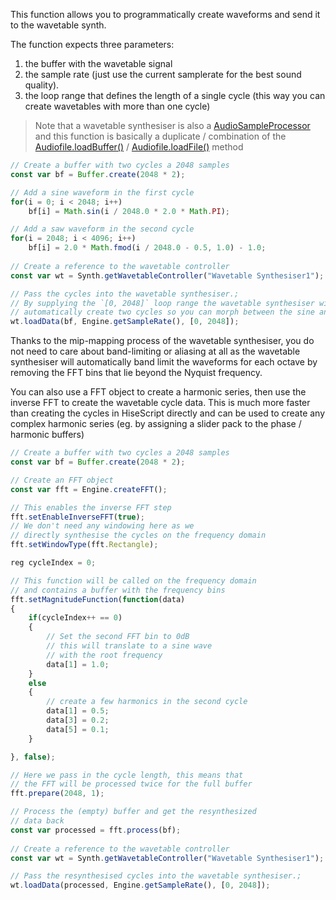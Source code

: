 This function allows you to programmatically create waveforms and send it to the wavetable synth.

The function expects three parameters:

1. the buffer with the wavetable signal
2. the sample rate (just use the current samplerate for the best sound quality).
3. the loop range that defines the length of a single cycle (this way you can create wavetables with more than one cycle)

> Note that a wavetable synthesiser is also a [AudioSampleProcessor](/scripting/scripting-api/audiosampleprocessor) and this function is basically a duplicate / combination of the [Audiofile.loadBuffer()](/scripting/scripting-api/audiofile#loadfile) / [Audiofile.loadFile()](/scripting/scripting-api/audiofile#loadfile) method

```javascript
// Create a buffer with two cycles a 2048 samples
const var bf = Buffer.create(2048 * 2);

// Add a sine waveform in the first cycle
for(i = 0; i < 2048; i++)
	bf[i] = Math.sin(i / 2048.0 * 2.0 * Math.PI);

// Add a saw waveform in the second cycle
for(i = 2048; i < 4096; i++)
	bf[i] = 2.0 * Math.fmod(i / 2048.0 - 0.5, 1.0) - 1.0;
	
// Create a reference to the wavetable controller
const var wt = Synth.getWavetableController("Wavetable Synthesiser1");

// Pass the cycles into the wavetable synthesiser.;
// By supplying the `[0, 2048]` loop range the wavetable synthesiser will
// automatically create two cycles so you can morph between the sine and the saw wave
wt.loadData(bf, Engine.getSampleRate(), [0, 2048]);
```

Thanks to the mip-mapping process of the wavetable synthesiser, you do not need to care about band-limiting or aliasing at all as the wavetable synthesiser will automatically band limit the waveforms for each octave by removing the FFT bins that lie beyond the Nyquist frequency.

You can also use a FFT object to create a harmonic series, then use the inverse FFT to create the wavetable cycle data. This is much more faster than creating the cycles in HiseScript directly and can be used to create any complex harmonic series (eg. by assigning a slider pack to the phase / harmonic buffers)

```javascript
// Create a buffer with two cycles a 2048 samples
const var bf = Buffer.create(2048 * 2);

// Create an FFT object
const var fft = Engine.createFFT();

// This enables the inverse FFT step
fft.setEnableInverseFFT(true);
// We don't need any windowing here as we
// directly synthesise the cycles on the frequency domain
fft.setWindowType(fft.Rectangle);

reg cycleIndex = 0;

// This function will be called on the frequency domain
// and contains a buffer with the frequency bins
fft.setMagnitudeFunction(function(data)
{
	if(cycleIndex++ == 0)
	{
		// Set the second FFT bin to 0dB
		// this will translate to a sine wave
		// with the root frequency
		data[1] = 1.0;
	}
	else
	{
		// create a few harmonics in the second cycle
		data[1] = 0.5;
		data[3] = 0.2;
		data[5] = 0.1;
	}

}, false);

// Here we pass in the cycle length, this means that
// the FFT will be processed twice for the full buffer
fft.prepare(2048, 1);

// Process the (empty) buffer and get the resynthesized
// data back
const var processed = fft.process(bf);
	
// Create a reference to the wavetable controller
const var wt = Synth.getWavetableController("Wavetable Synthesiser1");

// Pass the resynthesised cycles into the wavetable synthesiser.;
wt.loadData(processed, Engine.getSampleRate(), [0, 2048]);
```